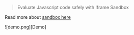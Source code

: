 > Evaluate Javascript code safely with Iframe Sandbox

Read more about [sandbox here][1]

![demo.png][Demo]

[1]: https://www.html5rocks.com/en/tutorials/security/sandboxed-iframes/